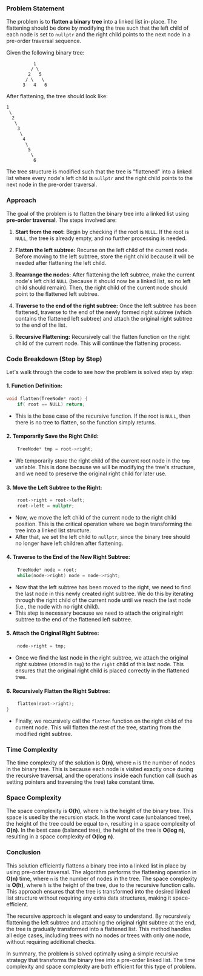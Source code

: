 ### Problem Statement

The problem is to **flatten a binary tree** into a linked list in-place. The flattening should be done by modifying the tree such that the left child of each node is set to `nullptr` and the right child points to the next node in a pre-order traversal sequence.

Given the following binary tree:

```
          1
         / \
        2   5
       / \   \
      3   4   6
```

After flattening, the tree should look like:

```
1
 \
  2
   \
    3
     \
      4
       \
        5
         \
          6
```

The tree structure is modified such that the tree is "flattened" into a linked list where every node's left child is `nullptr` and the right child points to the next node in the pre-order traversal.

### Approach

The goal of the problem is to flatten the binary tree into a linked list using **pre-order traversal**. The steps involved are:

1. **Start from the root:** Begin by checking if the root is `NULL`. If the root is `NULL`, the tree is already empty, and no further processing is needed.

2. **Flatten the left subtree:** Recurse on the left child of the current node. Before moving to the left subtree, store the right child because it will be needed after flattening the left child.

3. **Rearrange the nodes:** After flattening the left subtree, make the current node's left child `NULL` (because it should now be a linked list, so no left child should remain). Then, the right child of the current node should point to the flattened left subtree.

4. **Traverse to the end of the right subtree:** Once the left subtree has been flattened, traverse to the end of the newly formed right subtree (which contains the flattened left subtree) and attach the original right subtree to the end of the list.

5. **Recursive Flattening:** Recursively call the flatten function on the right child of the current node. This will continue the flattening process.

### Code Breakdown (Step by Step)

Let's walk through the code to see how the problem is solved step by step:

#### 1. Function Definition:

```cpp
void flatten(TreeNode* root) {
    if( root == NULL) return;
```

- This is the base case of the recursive function. If the root is `NULL`, then there is no tree to flatten, so the function simply returns.

#### 2. Temporarily Save the Right Child:

```cpp
    TreeNode* tmp = root->right;
```

- We temporarily store the right child of the current root node in the `tmp` variable. This is done because we will be modifying the tree's structure, and we need to preserve the original right child for later use.

#### 3. Move the Left Subtree to the Right:

```cpp
    root->right = root->left;
    root->left = nullptr;
```

- Now, we move the left child of the current node to the right child position. This is the critical operation where we begin transforming the tree into a linked list structure.
- After that, we set the left child to `nullptr`, since the binary tree should no longer have left children after flattening.

#### 4. Traverse to the End of the New Right Subtree:

```cpp
    TreeNode* node = root;
    while(node->right) node = node->right;
```

- Now that the left subtree has been moved to the right, we need to find the last node in this newly created right subtree. We do this by iterating through the right child of the current node until we reach the last node (i.e., the node with no right child).
- This step is necessary because we need to attach the original right subtree to the end of the flattened left subtree.

#### 5. Attach the Original Right Subtree:

```cpp
    node->right = tmp;
```

- Once we find the last node in the right subtree, we attach the original right subtree (stored in `tmp`) to the `right` child of this last node. This ensures that the original right child is placed correctly in the flattened tree.

#### 6. Recursively Flatten the Right Subtree:

```cpp
    flatten(root->right);
}
```

- Finally, we recursively call the `flatten` function on the right child of the current node. This will flatten the rest of the tree, starting from the modified right subtree.

### Time Complexity

The time complexity of the solution is **O(n)**, where `n` is the number of nodes in the binary tree. This is because each node is visited exactly once during the recursive traversal, and the operations inside each function call (such as setting pointers and traversing the tree) take constant time.

### Space Complexity

The space complexity is **O(h)**, where `h` is the height of the binary tree. This space is used by the recursion stack. In the worst case (unbalanced tree), the height of the tree could be equal to `n`, resulting in a space complexity of **O(n)**. In the best case (balanced tree), the height of the tree is **O(log n)**, resulting in a space complexity of **O(log n)**.

### Conclusion

This solution efficiently flattens a binary tree into a linked list in place by using pre-order traversal. The algorithm performs the flattening operation in **O(n)** time, where `n` is the number of nodes in the tree. The space complexity is **O(h)**, where `h` is the height of the tree, due to the recursive function calls. This approach ensures that the tree is transformed into the desired linked list structure without requiring any extra data structures, making it space-efficient.

The recursive approach is elegant and easy to understand. By recursively flattening the left subtree and attaching the original right subtree at the end, the tree is gradually transformed into a flattened list. This method handles all edge cases, including trees with no nodes or trees with only one node, without requiring additional checks.

In summary, the problem is solved optimally using a simple recursive strategy that transforms the binary tree into a pre-order linked list. The time complexity and space complexity are both efficient for this type of problem.